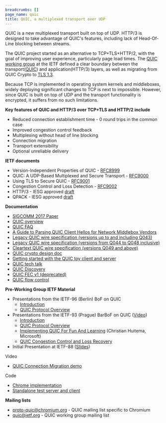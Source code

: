 ```yaml
---
breadcrumbs: []
page_name: quic
title: QUIC, a multiplexed transport over UDP
---
```


QUIC is a new multiplexed transport built on top of UDP. HTTP/3 is designed to
take advantage of QUIC's features, including lack of Head-Of-Line blocking
between streams.

The QUIC project started as an alternative to TCP+TLS+HTTP/2, with the goal of
improving user experience, particularly page load times. The [QUIC working
group](https://datatracker.ietf.org/wg/quic/about/) at the IETF defined a clear
boundary between the
transport([QUIC](https://datatracker.ietf.org/doc/html/rfc9000)) and
application(HTTP/3) layers, as well as migrating from QUIC Crypto to [TLS
1.3](https://datatracker.ietf.org/doc/html/rfc8446).

Because TCP is implemented in operating system kernels and middleboxes, widely
deploying significant changes to TCP is next to impossible. However, since QUIC
is built on top of UDP and the transport functionality is encrypted, it suffers
from no such limitations.

**Key features of QUIC and HTTP/3 over TCP+TLS and HTTP/2 include**

*   Reduced connection establishment time - 0 round trips in the common
            case
*   Improved congestion control feedback
*   Multiplexing without head of line blocking
*   Connection migration
*   Transport extensibility
*   Optional unreliable delivery

**IETF documents**

*   Version-Independent Properties of QUIC -
            [RFC8999](https://datatracker.ietf.org/doc/html/rfc8999)
*   QUIC: A UDP-Based Multiplexed and Secure Transport -
            [RFC9000](https://datatracker.ietf.org/doc/html/rfc9000)
*   Using TLS to Secure QUIC -
            [RFC9001](https://datatracker.ietf.org/doc/html/rfc9001)
*   Congestion Control and Loss Detection -
            [RFC9002](https://datatracker.ietf.org/doc/html/rfc9002)
*   HTTP/3 - IESG approved
            [draft](https://datatracker.ietf.org/doc/html/draft-ietf-quic-http)
*   QPACK - IESG approved
            [draft](https://datatracker.ietf.org/doc/html/draft-ietf-quic-qpack)

**Documentation**

*   [SIGCOMM 2017 Paper](https://research.google/pubs/pub46403/)
*   [QUIC
            overview](https://docs.google.com/document/d/1gY9-YNDNAB1eip-RTPbqphgySwSNSDHLq9D5Bty4FSU/edit)
*   [QUIC FAQ](/quic/quic-faq)
*   [A Guide to Parsing QUIC Client Hellos for Network Middlebox
            Vendors](https://docs.google.com/document/d/1GV2j-PGl7YGFqmWbYvzu7-UNVIpFdbprtmN9tt6USG8/preview)
*   [Legacy QUIC wire specification (versions up to and including
            Q043)](https://docs.google.com/document/d/1WJvyZflAO2pq77yOLbp9NsGjC1CHetAXV8I0fQe-B_U/edit)
*   [Legacy QUIC wire specification (versions from Q044 to Q048
            inclusive)](https://docs.google.com/document/d/1FcpCJGTDEMblAs-Bm5TYuqhHyUqeWpqrItw2vkMFsdY/edit)
*   [Cleartext QUIC wire specification (versions Q049 and
            above)](https://tools.ietf.org/html/draft-ietf-quic-invariants-07)
*   [QUIC crypto design
            doc](https://docs.google.com/document/d/1g5nIXAIkN_Y-7XJW5K45IblHd_L2f5LTaDUDwvZ5L6g/edit)
*   [Getting started with the QUIC toy client and
            server](/quic/playing-with-quic)
*   [QUIC tech talk](https://www.youtube.com/watch)
*   [QUIC
            Discovery](https://docs.google.com/document/d/1i4m7DbrWGgXafHxwl8SwIusY2ELUe8WX258xt2LFxPM/edit)
*   [QUIC FEC v1
            (deprecated)](https://docs.google.com/document/d/1Hg1SaLEl6T4rEU9j-isovCo8VEjjnuCPTcLNJewj7Nk/edit)
*   [QUIC flow
            control](https://docs.google.com/document/d/1F2YfdDXKpy20WVKJueEf4abn_LVZHhMUMS5gX6Pgjl4/edit)

**Pre-Working Group IETF Material**

*   Presentations from the IETF-96 (Berlin) BoF on QUIC
    *   [Introduction](https://datatracker.ietf.org/meeting/96/materials/slides-96-quic-0)
    *   [QUIC Protocol
                Overview](https://www.ietf.org/proceedings/96/slides/slides-96-quic-5.pdf)
*   Presentations from the IETF-93 (Prague) BarBoF on QUIC
            ([Video](http://recordings.conf.meetecho.com/Playout/watch.jsp))
    *   [Introduction](https://docs.google.com/presentation/d/15bnWhEBVRVZDO5up7UTpZU-o6jPOfGU4fT5JlBZ7-Cs/edit)
    *   [QUIC Protocol
                Overview](https://docs.google.com/presentation/d/15e1bLKYeN56GL1oTJSF9OZiUsI-rcxisLo9dEyDkWQs/edit)
    *   [Implementing QUIC For Fun And
                Learning](https://docs.google.com/presentation/d/1BjPUowoOoG0ywmq5r8QNqnC9JPELUe02jvgyoOW3HFw/edit)
                (Christian Huitema, Microsoft)
    *   [QUIC Congestion Control and Loss
                Recovery](https://docs.google.com/presentation/d/1T9GtMz1CvPpZtmF8g-W7j9XHZBOCp9cu1fW0sMsmpoo/edit)
*   Initial Presentation at IETF-88
            ([Slides](https://www.ietf.org/proceedings/88/slides/slides-88-tsvarea-10.pdf))

Video

*   [QUIC Connection Migration
            demo](https://drive.google.com/file/d/1DlMI_3MOxnWarvEVfzKxFqmD7c-u1cYG/view)

Code

*   [Chrome
            implementation](https://chromium.googlesource.com/chromium/src/+/master/net/quic/)
*   [Standalone test server and
            client](https://chromium.googlesource.com/chromium/src/+/master/net/tools/quic/)

**Mailing lists**

*   [proto-quic@chromium.org](https://groups.google.com/a/chromium.org/forum/#!forum/proto-quic)
            - QUIC mailing list specific to Chromium
*   [quic@ietf.org](https://mailarchive.ietf.org/arch/browse/quic/) -
            QUIC working group mailing list